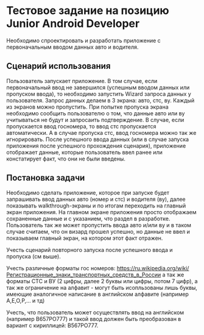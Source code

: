 # Тестовое задание на позицию Junior Android Developer

Необходимо спроектировать и разработать приложение с первоначальным вводом данных авто и водителя.

## Сценарий использования

Пользователь запускает приложение. В том случае, если первоначальный ввод не завершился (успешным вводом данных или пропуском ввода), то необходимо запустить Wizard запроса данных у пользователя.
Запрос данных делаем в 3 экрана: авто, стс, ву. Каждый из экранов можно пропустить. При попытке пропуска экрана необходимо сообщить пользователю о том, что данные авто или ву учитываться не будут и запросаить подтверждение. В случае, если пропускается ввод госномера, то ввод стс пропускается автоматически. А в случае пропуска стс, ввод госномера можно так же игнорировать.
После успешного ввода данных (или в случае запуска приложения после успешного прохождения сценария), приложение отображает данные, которые пользователь ввел ранее или констатирует факт, что они не были введены. 

## Постановка задачи

Необходимо сделать приложение, которое при запуске будет запрашивать ввод данных авто (номер и стс) и водителя (ву), далее показывать walkthrough-экраны и по итогам переходить на главный экран приложения. На главном экране приложения просто отображаем сохраненные данные и с указанием, что раздел в разработке. Пользователь так же может пропустить ввода авто и/или ву и в таком случае считаем, что он визард прошел успешно, но данные не ввел и показываем главный экран, на котором этот факт отражен.

Учесть сценарий повторного запуска после успешного ввода и пропуска (см выше).

Учесть различные форматы гос номеров: https://ru.wikipedia.org/wiki/Регистрационные_знаки_транспортных_средств_в_России а так же форматы СТС и ВУ (2 цифры, далее 2 буквы или цифры, потом 7 цифр), а так же ограничение на алфавит - могут быть исопльзованы лишь буквы, имеющие аналогичное написание в английском алфавите (например А,Е,О,Р,... и тд)

Учесть, что пользователь может осуществлять ввод на английском (например В657PO777) и такой ввод должен быть преобразован в вариант с кириллицей: В567РО777.
